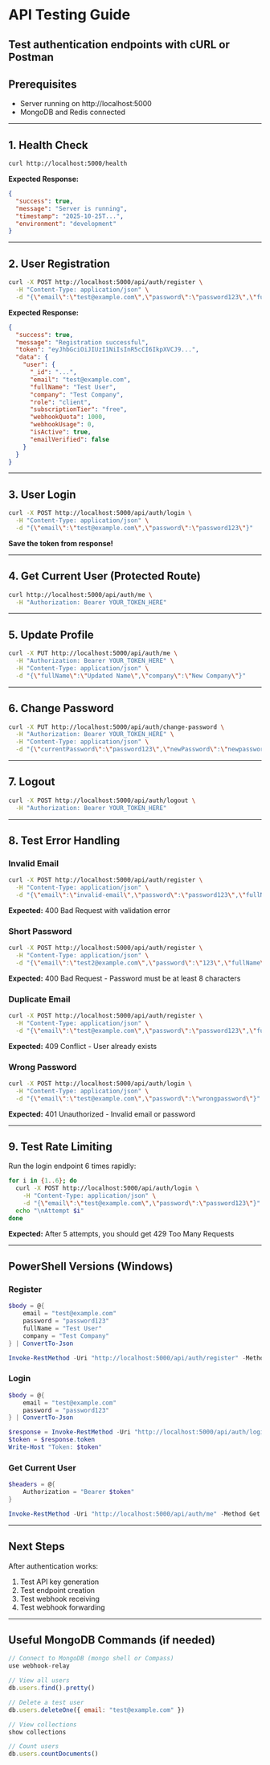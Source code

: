 # API Testing Guide
## Test authentication endpoints with cURL or Postman

## Prerequisites
- Server running on http://localhost:5000
- MongoDB and Redis connected

---

## 1. Health Check

```bash
curl http://localhost:5000/health
```

**Expected Response:**
```json
{
  "success": true,
  "message": "Server is running",
  "timestamp": "2025-10-25T...",
  "environment": "development"
}
```

---

## 2. User Registration

```bash
curl -X POST http://localhost:5000/api/auth/register \
  -H "Content-Type: application/json" \
  -d "{\"email\":\"test@example.com\",\"password\":\"password123\",\"fullName\":\"Test User\",\"company\":\"Test Company\"}"
```

**Expected Response:**
```json
{
  "success": true,
  "message": "Registration successful",
  "token": "eyJhbGciOiJIUzI1NiIsInR5cCI6IkpXVCJ9...",
  "data": {
    "user": {
      "_id": "...",
      "email": "test@example.com",
      "fullName": "Test User",
      "company": "Test Company",
      "role": "client",
      "subscriptionTier": "free",
      "webhookQuota": 1000,
      "webhookUsage": 0,
      "isActive": true,
      "emailVerified": false
    }
  }
}
```

---

## 3. User Login

```bash
curl -X POST http://localhost:5000/api/auth/login \
  -H "Content-Type: application/json" \
  -d "{\"email\":\"test@example.com\",\"password\":\"password123\"}"
```

**Save the token from response!**

---

## 4. Get Current User (Protected Route)

```bash
curl http://localhost:5000/api/auth/me \
  -H "Authorization: Bearer YOUR_TOKEN_HERE"
```

---

## 5. Update Profile

```bash
curl -X PUT http://localhost:5000/api/auth/me \
  -H "Authorization: Bearer YOUR_TOKEN_HERE" \
  -H "Content-Type: application/json" \
  -d "{\"fullName\":\"Updated Name\",\"company\":\"New Company\"}"
```

---

## 6. Change Password

```bash
curl -X PUT http://localhost:5000/api/auth/change-password \
  -H "Authorization: Bearer YOUR_TOKEN_HERE" \
  -H "Content-Type: application/json" \
  -d "{\"currentPassword\":\"password123\",\"newPassword\":\"newpassword123\"}"
```

---

## 7. Logout

```bash
curl -X POST http://localhost:5000/api/auth/logout \
  -H "Authorization: Bearer YOUR_TOKEN_HERE"
```

---

## 8. Test Error Handling

### Invalid Email
```bash
curl -X POST http://localhost:5000/api/auth/register \
  -H "Content-Type: application/json" \
  -d "{\"email\":\"invalid-email\",\"password\":\"password123\",\"fullName\":\"Test\"}"
```

**Expected:** 400 Bad Request with validation error

### Short Password
```bash
curl -X POST http://localhost:5000/api/auth/register \
  -H "Content-Type: application/json" \
  -d "{\"email\":\"test2@example.com\",\"password\":\"123\",\"fullName\":\"Test\"}"
```

**Expected:** 400 Bad Request - Password must be at least 8 characters

### Duplicate Email
```bash
curl -X POST http://localhost:5000/api/auth/register \
  -H "Content-Type: application/json" \
  -d "{\"email\":\"test@example.com\",\"password\":\"password123\",\"fullName\":\"Test\"}"
```

**Expected:** 409 Conflict - User already exists

### Wrong Password
```bash
curl -X POST http://localhost:5000/api/auth/login \
  -H "Content-Type: application/json" \
  -d "{\"email\":\"test@example.com\",\"password\":\"wrongpassword\"}"
```

**Expected:** 401 Unauthorized - Invalid email or password

---

## 9. Test Rate Limiting

Run the login endpoint 6 times rapidly:

```bash
for i in {1..6}; do
  curl -X POST http://localhost:5000/api/auth/login \
    -H "Content-Type: application/json" \
    -d "{\"email\":\"test@example.com\",\"password\":\"password123\"}"
  echo "\nAttempt $i"
done
```

**Expected:** After 5 attempts, you should get 429 Too Many Requests

---

## PowerShell Versions (Windows)

### Register
```powershell
$body = @{
    email = "test@example.com"
    password = "password123"
    fullName = "Test User"
    company = "Test Company"
} | ConvertTo-Json

Invoke-RestMethod -Uri "http://localhost:5000/api/auth/register" -Method Post -Body $body -ContentType "application/json"
```

### Login
```powershell
$body = @{
    email = "test@example.com"
    password = "password123"
} | ConvertTo-Json

$response = Invoke-RestMethod -Uri "http://localhost:5000/api/auth/login" -Method Post -Body $body -ContentType "application/json"
$token = $response.token
Write-Host "Token: $token"
```

### Get Current User
```powershell
$headers = @{
    Authorization = "Bearer $token"
}

Invoke-RestMethod -Uri "http://localhost:5000/api/auth/me" -Method Get -Headers $headers
```

---

## Next Steps

After authentication works:
1. Test API key generation
2. Test endpoint creation
3. Test webhook receiving
4. Test webhook forwarding

---

## Useful MongoDB Commands (if needed)

```javascript
// Connect to MongoDB (mongo shell or Compass)
use webhook-relay

// View all users
db.users.find().pretty()

// Delete a test user
db.users.deleteOne({ email: "test@example.com" })

// View collections
show collections

// Count users
db.users.countDocuments()
```
